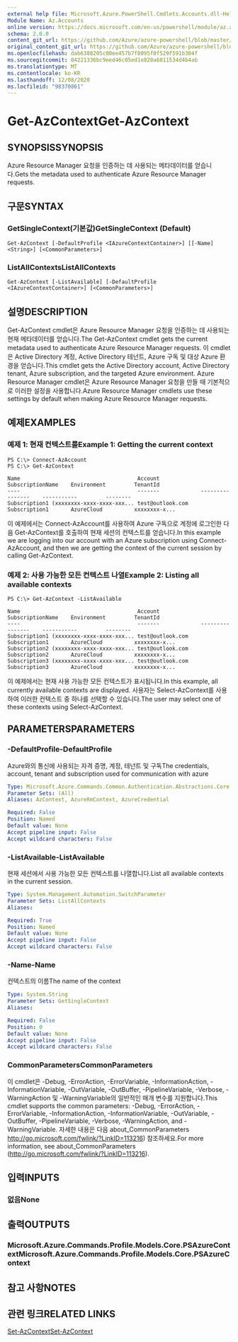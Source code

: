 ```yaml
---
external help file: Microsoft.Azure.PowerShell.Cmdlets.Accounts.dll-Help.xml
Module Name: Az.Accounts
online version: https://docs.microsoft.com/en-us/powershell/module/az.accounts/get-azcontext
schema: 2.0.0
content_git_url: https://github.com/Azure/azure-powershell/blob/master/src/Accounts/Accounts/help/Get-AzContext.md
original_content_git_url: https://github.com/Azure/azure-powershell/blob/master/src/Accounts/Accounts/help/Get-AzContext.md
ms.openlocfilehash: dab6388205c00ee457b7f8095f0f529f591b304f
ms.sourcegitcommit: 04221336bc9eed46c05ed1e828a6811534d4b4ab
ms.translationtype: MT
ms.contentlocale: ko-KR
ms.lasthandoff: 12/08/2020
ms.locfileid: "98370861"
---
```

# <span data-ttu-id="2facb-101">Get-AzContext</span><span class="sxs-lookup"><span data-stu-id="2facb-101">Get-AzContext</span></span>

## <span data-ttu-id="2facb-102">SYNOPSIS</span><span class="sxs-lookup"><span data-stu-id="2facb-102">SYNOPSIS</span></span>
<span data-ttu-id="2facb-103">Azure Resource Manager 요청을 인증하는 데 사용되는 메타데이터를 얻습니다.</span><span class="sxs-lookup"><span data-stu-id="2facb-103">Gets the metadata used to authenticate Azure Resource Manager requests.</span></span>

## <span data-ttu-id="2facb-104">구문</span><span class="sxs-lookup"><span data-stu-id="2facb-104">SYNTAX</span></span>

### <span data-ttu-id="2facb-105">GetSingleContext(기본값)</span><span class="sxs-lookup"><span data-stu-id="2facb-105">GetSingleContext (Default)</span></span>
```
Get-AzContext [-DefaultProfile <IAzureContextContainer>] [[-Name] <String>] [<CommonParameters>]
```

### <span data-ttu-id="2facb-106">ListAllContexts</span><span class="sxs-lookup"><span data-stu-id="2facb-106">ListAllContexts</span></span>
```
Get-AzContext [-ListAvailable] [-DefaultProfile <IAzureContextContainer>] [<CommonParameters>]
```

## <span data-ttu-id="2facb-107">설명</span><span class="sxs-lookup"><span data-stu-id="2facb-107">DESCRIPTION</span></span>
<span data-ttu-id="2facb-108">Get-AzContext cmdlet은 Azure Resource Manager 요청을 인증하는 데 사용되는 현재 메타데이터를 얻습니다.</span><span class="sxs-lookup"><span data-stu-id="2facb-108">The Get-AzContext cmdlet gets the current metadata used to authenticate Azure Resource Manager requests.</span></span>
<span data-ttu-id="2facb-109">이 cmdlet은 Active Directory 계정, Active Directory 테넌트, Azure 구독 및 대상 Azure 환경을 얻습니다.</span><span class="sxs-lookup"><span data-stu-id="2facb-109">This cmdlet gets the Active Directory account, Active Directory tenant, Azure subscription, and the targeted Azure environment.</span></span>
<span data-ttu-id="2facb-110">Azure Resource Manager cmdlet은 Azure Resource Manager 요청을 만들 때 기본적으로 이러한 설정을 사용합니다.</span><span class="sxs-lookup"><span data-stu-id="2facb-110">Azure Resource Manager cmdlets use these settings by default when making Azure Resource Manager requests.</span></span>

## <span data-ttu-id="2facb-111">예제</span><span class="sxs-lookup"><span data-stu-id="2facb-111">EXAMPLES</span></span>

### <span data-ttu-id="2facb-112">예제 1: 현재 컨텍스트를</span><span class="sxs-lookup"><span data-stu-id="2facb-112">Example 1: Getting the current context</span></span>
```
PS C:\> Connect-AzAccount
PS C:\> Get-AzContext

Name                                     Account             SubscriptionName    Environment         TenantId
----                                     -------             ----------------    -----------         --------
Subscription1 (xxxxxxxx-xxxx-xxxx-xxx... test@outlook.com    Subscription1       AzureCloud          xxxxxxxx-x...
```

<span data-ttu-id="2facb-113">이 예제에서는 Connect-AzAccount를 사용하여 Azure 구독으로 계정에 로그인한 다음 Get-AzContext를 호출하여 현재 세션의 컨텍스트를 얻습니다.</span><span class="sxs-lookup"><span data-stu-id="2facb-113">In this example we are logging into our account with an Azure subscription using Connect-AzAccount, and then we are getting the context of the current session by calling Get-AzContext.</span></span>

### <span data-ttu-id="2facb-114">예제 2: 사용 가능한 모든 컨텍스트 나열</span><span class="sxs-lookup"><span data-stu-id="2facb-114">Example 2: Listing all available contexts</span></span>
```
PS C:\> Get-AzContext -ListAvailable

Name                                     Account             SubscriptionName    Environment         TenantId
----                                     -------             ----------------    -----------         --------
Subscription1 (xxxxxxxx-xxxx-xxxx-xxx... test@outlook.com    Subscription1       AzureCloud          xxxxxxxx-x...
Subscription2 (xxxxxxxx-xxxx-xxxx-xxx... test@outlook.com    Subscription2       AzureCloud          xxxxxxxx-x...
Subscription3 (xxxxxxxx-xxxx-xxxx-xxx... test@outlook.com    Subscription3       AzureCloud          xxxxxxxx-x...
```

<span data-ttu-id="2facb-115">이 예제에서는 현재 사용 가능한 모든 컨텍스트가 표시됩니다.</span><span class="sxs-lookup"><span data-stu-id="2facb-115">In this example, all currently available contexts are displayed.</span></span>  <span data-ttu-id="2facb-116">사용자는 Select-AzContext를 사용하여 이러한 컨텍스트 중 하나를 선택할 수 있습니다.</span><span class="sxs-lookup"><span data-stu-id="2facb-116">The user may select one of these contexts using Select-AzContext.</span></span>

## <span data-ttu-id="2facb-117">PARAMETERS</span><span class="sxs-lookup"><span data-stu-id="2facb-117">PARAMETERS</span></span>

### <span data-ttu-id="2facb-118">-DefaultProfile</span><span class="sxs-lookup"><span data-stu-id="2facb-118">-DefaultProfile</span></span>
<span data-ttu-id="2facb-119">Azure와의 통신에 사용되는 자격 증명, 계정, 테넌트 및 구독</span><span class="sxs-lookup"><span data-stu-id="2facb-119">The credentials, account, tenant and subscription used for communication with azure</span></span>

```yaml
Type: Microsoft.Azure.Commands.Common.Authentication.Abstractions.Core.IAzureContextContainer
Parameter Sets: (All)
Aliases: AzContext, AzureRmContext, AzureCredential

Required: False
Position: Named
Default value: None
Accept pipeline input: False
Accept wildcard characters: False
```

### <span data-ttu-id="2facb-120">-ListAvailable</span><span class="sxs-lookup"><span data-stu-id="2facb-120">-ListAvailable</span></span>
<span data-ttu-id="2facb-121">현재 세션에서 사용 가능한 모든 컨텍스트를 나열합니다.</span><span class="sxs-lookup"><span data-stu-id="2facb-121">List all available contexts in the current session.</span></span>

```yaml
Type: System.Management.Automation.SwitchParameter
Parameter Sets: ListAllContexts
Aliases:

Required: True
Position: Named
Default value: None
Accept pipeline input: False
Accept wildcard characters: False
```

### <span data-ttu-id="2facb-122">-Name</span><span class="sxs-lookup"><span data-stu-id="2facb-122">-Name</span></span>
<span data-ttu-id="2facb-123">컨텍스트의 이름</span><span class="sxs-lookup"><span data-stu-id="2facb-123">The name of the context</span></span>

```yaml
Type: System.String
Parameter Sets: GetSingleContext
Aliases:

Required: False
Position: 0
Default value: None
Accept pipeline input: False
Accept wildcard characters: False
```

### <span data-ttu-id="2facb-124">CommonParameters</span><span class="sxs-lookup"><span data-stu-id="2facb-124">CommonParameters</span></span>
<span data-ttu-id="2facb-125">이 cmdlet은 -Debug, -ErrorAction, -ErrorVariable, -InformationAction, -InformationVariable, -OutVariable, -OutBuffer, -PipelineVariable, -Verbose, -WarningAction 및 -WarningVariable의 일반적인 매개 변수를 지원합니다.</span><span class="sxs-lookup"><span data-stu-id="2facb-125">This cmdlet supports the common parameters: -Debug, -ErrorAction, -ErrorVariable, -InformationAction, -InformationVariable, -OutVariable, -OutBuffer, -PipelineVariable, -Verbose, -WarningAction, and -WarningVariable.</span></span> <span data-ttu-id="2facb-126">자세한 내용은 다음 about_CommonParameters http://go.microsoft.com/fwlink/?LinkID=113216) 참조하세요.</span><span class="sxs-lookup"><span data-stu-id="2facb-126">For more information, see about_CommonParameters (http://go.microsoft.com/fwlink/?LinkID=113216).</span></span>

## <span data-ttu-id="2facb-127">입력</span><span class="sxs-lookup"><span data-stu-id="2facb-127">INPUTS</span></span>

### <span data-ttu-id="2facb-128">없음</span><span class="sxs-lookup"><span data-stu-id="2facb-128">None</span></span>

## <span data-ttu-id="2facb-129">출력</span><span class="sxs-lookup"><span data-stu-id="2facb-129">OUTPUTS</span></span>

### <span data-ttu-id="2facb-130">Microsoft.Azure.Commands.Profile.Models.Core.PSAzureContext</span><span class="sxs-lookup"><span data-stu-id="2facb-130">Microsoft.Azure.Commands.Profile.Models.Core.PSAzureContext</span></span>

## <span data-ttu-id="2facb-131">참고 사항</span><span class="sxs-lookup"><span data-stu-id="2facb-131">NOTES</span></span>

## <span data-ttu-id="2facb-132">관련 링크</span><span class="sxs-lookup"><span data-stu-id="2facb-132">RELATED LINKS</span></span>

[<span data-ttu-id="2facb-133">Set-AzContext</span><span class="sxs-lookup"><span data-stu-id="2facb-133">Set-AzContext</span></span>](./Set-AzContext.md)


